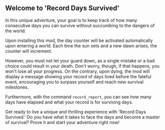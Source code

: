 ## **Welcome to 'Record Days Survived'**
In this unique adventure, your goal is to keep track of how many consecutive days you can survive without succumbing to the dangers of the world.

Upon installing this mod, the day counter will be activated automatically upon entering a world. Each time the sun sets and a new dawn arises, the counter will increment.

However, you must not let your guard down, as a single mistake or a bad choice could result in your death. Don't worry, though, if that happens, you won't lose all your progress. On the contrary, upon dying, the mod will display a message showing your record of days lived before the fateful event, encouraging you to surpass yourself and reach new survival milestones.

Furthermore, with the command `record_report`, you can see how many days have elapsed and what your record is for surviving days.

Get ready to live a unique and thrilling experience with 'Record Days Survived.' Do you have what it takes to face the days and become a master of survival? Prove it and start your adventure right now!